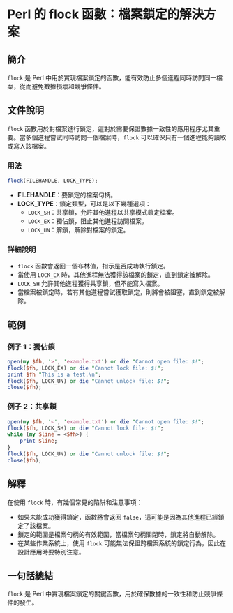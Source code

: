 <!--
Meta Description: # Perl 的 flock 函數：檔案鎖定的解決方案 ## 簡介 `flock` 是 Perl 中用於實現檔案鎖定的函數，能有效防止多個進程同時訪問同一檔案，從而避免數據損壞和競爭條件。 ## 文件說明 `flock` 函數用於對檔案進行鎖定，這對於需要保證數據一致性的應用程序尤其重要。當多個進程...
Meta Keywords: flock, perl, die, cannot, file
-->

# Perl 的 flock 函數：檔案鎖定的解決方案

## 簡介
`flock` 是 Perl 中用於實現檔案鎖定的函數，能有效防止多個進程同時訪問同一檔案，從而避免數據損壞和競爭條件。

## 文件說明
`flock` 函數用於對檔案進行鎖定，這對於需要保證數據一致性的應用程序尤其重要。當多個進程嘗試同時訪問一個檔案時，`flock` 可以確保只有一個進程能夠讀取或寫入該檔案。

### 用法
```perl
flock(FILEHANDLE, LOCK_TYPE);
```

- **FILEHANDLE**：要鎖定的檔案句柄。
- **LOCK_TYPE**：鎖定類型，可以是以下幾種選項：
  - `LOCK_SH`：共享鎖，允許其他進程以共享模式鎖定檔案。
  - `LOCK_EX`：獨佔鎖，阻止其他進程訪問檔案。
  - `LOCK_UN`：解鎖，解除對檔案的鎖定。

### 詳細說明
- `flock` 函數會返回一個布林值，指示是否成功執行鎖定。
- 當使用 `LOCK_EX` 時，其他進程無法獲得該檔案的鎖定，直到鎖定被解除。
- `LOCK_SH` 允許其他進程獲得共享鎖，但不能寫入檔案。
- 當檔案被鎖定時，若有其他進程嘗試獲取鎖定，則將會被阻塞，直到鎖定被解除。

## 範例
### 例子 1：獨佔鎖
```perl
open(my $fh, '>', 'example.txt') or die "Cannot open file: $!";
flock($fh, LOCK_EX) or die "Cannot lock file: $!";
print $fh "This is a test.\n";
flock($fh, LOCK_UN) or die "Cannot unlock file: $!";
close($fh);
```

### 例子 2：共享鎖
```perl
open(my $fh, '<', 'example.txt') or die "Cannot open file: $!";
flock($fh, LOCK_SH) or die "Cannot lock file: $!";
while (my $line = <$fh>) {
    print $line;
}
flock($fh, LOCK_UN) or die "Cannot unlock file: $!";
close($fh);
```

## 解釋
在使用 `flock` 時，有幾個常見的陷阱和注意事項：
- 如果未能成功獲得鎖定，函數將會返回 `false`，這可能是因為其他進程已經鎖定了該檔案。
- 鎖定的範圍是檔案句柄的有效範圍，當檔案句柄關閉時，鎖定將自動解除。
- 在某些作業系統上，使用 `flock` 可能無法保證跨檔案系統的鎖定行為，因此在設計應用時要特別注意。

## 一句話總結
`flock` 是 Perl 中實現檔案鎖定的關鍵函數，用於確保數據的一致性和防止競爭條件的發生。